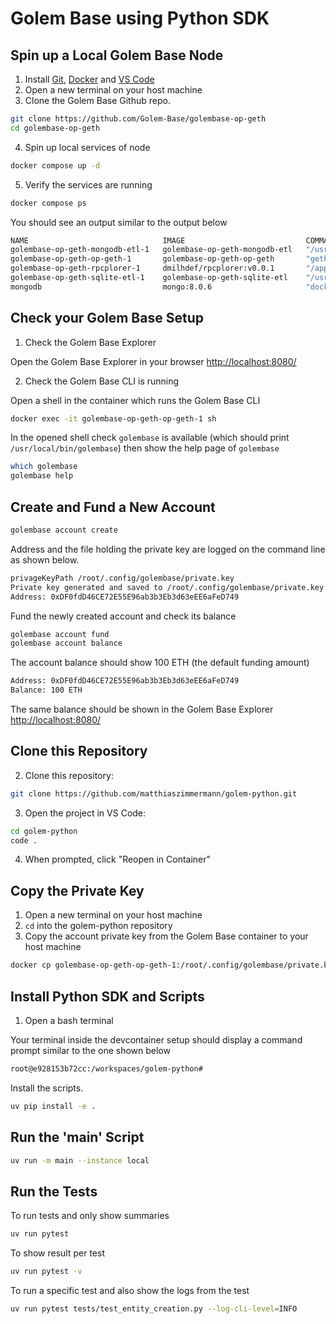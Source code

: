 # Golem Base using Python SDK

## Spin up a Local Golem Base Node

1. Install [Git](https://git-scm.com/downloads), [Docker](https://www.docker.com/get-started) and [VS Code](https://code.visualstudio.com/)
2. Open a new terminal on your host machine
3. Clone the Golem Base Github repo.
```bash
git clone https://github.com/Golem-Base/golembase-op-geth
cd golembase-op-geth
```

4. Spin up local services of node
```bash
docker compose up -d
```

5. Verify the services are running
```bash
docker compose ps
```

You should see an output similar to the output below
```bash
NAME                              IMAGE                           COMMAND                  SERVICE       CREATED        STATUS                  PORTS
golembase-op-geth-mongodb-etl-1   golembase-op-geth-mongodb-etl   "/usr/local/bin/mong…"   mongodb-etl   18 hours ago   Up 18 hours             8545-8546/tcp, 30303/tcp, 30303/udp
golembase-op-geth-op-geth-1       golembase-op-geth-op-geth       "geth --dev --http -…"   op-geth       18 hours ago   Up 18 hours (healthy)   0.0.0.0:8545->8545/tcp, [::]:8545->8545/tcp
golembase-op-geth-rpcplorer-1     dmilhdef/rpcplorer:v0.0.1       "/app/service"           rpcplorer     18 hours ago   Up 18 hours             0.0.0.0:8080->8080/tcp, [::]:8080->8080/tcp
golembase-op-geth-sqlite-etl-1    golembase-op-geth-sqlite-etl    "/usr/local/bin/sqli…"   sqlite-etl    18 hours ago   Up 18 hours             8545-8546/tcp, 30303/tcp, 30303/udp
mongodb                           mongo:8.0.6                     "docker-entrypoint.s…"   mongodb       18 hours ago   Up 18 hours (healthy)   0.0.0.0:27017->27017/tcp, [::]:27017->27017/tcp
```

## Check your Golem Base Setup

1. Check the Golem Base Explorer

Open the Golem Base Explorer in your browser [http://localhost:8080/](http://localhost:8080/)

2. Check the Golem Base CLI is running

Open a shell in the container which runs the Golem Base CLI
```bash
docker exec -it golembase-op-geth-op-geth-1 sh
```

In the opened shell check `golembase` is available (which should print `/usr/local/bin/golembase`)
then show the help page of `golembase`
```bash
which golembase
golembase help
```

## Create and Fund a New Account

```bash
golembase account create
```

Address and the file holding the private key are logged on the command line as shown below.

```bash
privageKeyPath /root/.config/golembase/private.key
Private key generated and saved to /root/.config/golembase/private.key
Address: 0xDF0fdD46CE72E55E96ab3b3Eb3d63eEE6aFeD749
```

Fund the newly created account and check its balance
```bash
golembase account fund
golembase account balance
```

The account balance should show 100 ETH (the default funding amount)
```bash
Address: 0xDF0fdD46CE72E55E96ab3b3Eb3d63eEE6aFeD749
Balance: 100 ETH
```

The same balance should be shown in the Golem Base Explorer [http://localhost:8080/](http://localhost:8080/)


## Clone this Repository

2. Clone this repository:
```bash
git clone https://github.com/matthiaszimmermann/golem-python.git
```

3. Open the project in VS Code:
```bash
cd golem-python
code .
```
4. When prompted, click "Reopen in Container"


## Copy the Private Key

1. Open a new terminal on your host machine
2. `cd` into the golem-python repository
3. Copy the account private key from the Golem Base container to your host machine
```bash
docker cp golembase-op-geth-op-geth-1:/root/.config/golembase/private.key ./private.key
```

## Install Python SDK and Scripts

1. Open a bash terminal

Your terminal inside the devcontainer setup should display a command prompt similar to the one shown below

```bash
root@e928153b72cc:/workspaces/golem-python#
```

Install the scripts.
```bash
uv pip install -e .
```

## Run the 'main' Script

```bash
uv run -m main --instance local
```

## Run the Tests

To run tests and only show summaries
```bash
uv run pytest
```

To show result per test
```bash
uv run pytest -v
```

To run a specific test and also show the logs from the test
```bash
uv run pytest tests/test_entity_creation.py --log-cli-level=INFO
```

